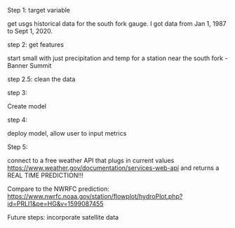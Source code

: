 Step 1: target variable


get usgs historical data for the south fork gauge.
I got data from Jan 1, 1987 to Sept 1, 2020.




step 2: get features


start small with just precipitation and temp for a station near the south fork - Banner Summit


step 2.5: clean the data


step 3: 


Create model




step 4:


deploy model, allow user to input metrics


Step 5:


connect to a free weather API that plugs in current values 
https://www.weather.gov/documentation/services-web-api
and returns a REAL TIME PREDICTION!!!


Compare to the NWRFC prediction:
https://www.nwrfc.noaa.gov/station/flowplot/hydroPlot.php?id=PRLI1&pe=HG&v=1599087455






Future steps: incorporate satellite data